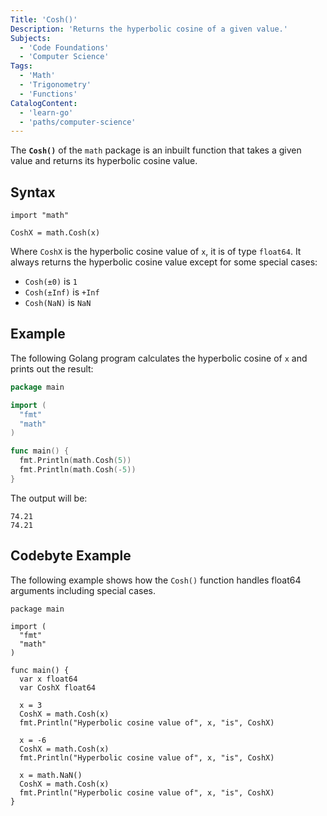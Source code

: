 ```yaml
---
Title: 'Cosh()'
Description: 'Returns the hyperbolic cosine of a given value.'
Subjects:
  - 'Code Foundations'
  - 'Computer Science'
Tags:
  - 'Math'
  - 'Trigonometry'
  - 'Functions'
CatalogContent:
  - 'learn-go'
  - 'paths/computer-science'
---
```


The **`Cosh()`** of the `math` package is an inbuilt function that takes a given value and returns its hyperbolic cosine value.

## Syntax

```pseudo
import "math"

CoshX = math.Cosh(x)
```

Where `CoshX` is the hyperbolic cosine value of `x`, it is of type `float64`. It always returns the hyperbolic cosine value except for some special cases:

- `Cosh(±0)` is `1`
- `Cosh(±Inf)` is `+Inf`
- `Cosh(NaN)` is `NaN`

## Example

The following Golang program calculates the hyperbolic cosine of `x` and prints out the result:

```go
package main

import (
  "fmt"
  "math"
)

func main() {
  fmt.Println(math.Cosh(5))
  fmt.Println(math.Cosh(-5))
}
```

The output will be:

```shell
74.21
74.21
```

## Codebyte Example

The following example shows how the `Cosh()` function handles float64 arguments including special cases.

```codebyte/golang
package main

import (
  "fmt"
  "math"
)

func main() {
  var x float64
  var CoshX float64

  x = 3
  CoshX = math.Cosh(x)
  fmt.Println("Hyperbolic cosine value of", x, "is", CoshX)

  x = -6
  CoshX = math.Cosh(x)
  fmt.Println("Hyperbolic cosine value of", x, "is", CoshX)

  x = math.NaN()
  CoshX = math.Cosh(x)
  fmt.Println("Hyperbolic cosine value of", x, "is", CoshX)
}
```
